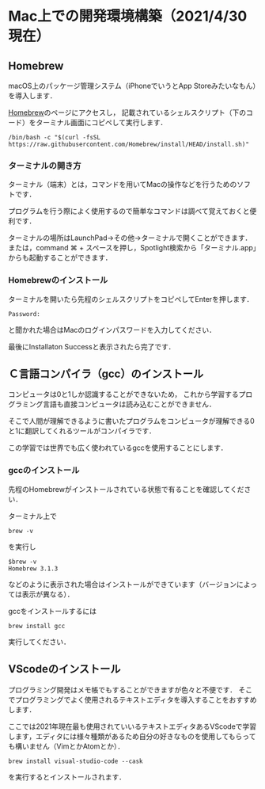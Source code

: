# Mac上での開発環境構築（2021/4/30現在）

## Homebrew
macOS上のパッケージ管理システム（iPhoneでいうとApp Storeみたいなもん）を導入します．

[Homebrew](https://brew.sh/index_ja)のページにアクセスし，
記載されているシェルスクリプト（下のコード）をターミナル画面にコピペして実行します．

```shell
/bin/bash -c "$(curl -fsSL https://raw.githubusercontent.com/Homebrew/install/HEAD/install.sh)"
```

### ターミナルの開き方

ターミナル（端末）とは，コマンドを用いてMacの操作などを行うためのソフトです．

プログラムを行う際によく使用するので簡単なコマンドは調べて覚えておくと便利です．

ターミナルの場所はLaunchPad→その他→ターミナルで開くことができます．
または，command ⌘ + スペースを押し，Spotlight検索から「ターミナル.app」からも起動することができます．

### Homebrewのインストール

ターミナルを開いたら先程のシェルスクリプトをコピペしてEnterを押します．

```shell
Password:
```

と聞かれた場合はMacのログインパスワードを入力してください．

最後にInstallaton Successと表示されたら完了です．

## Ｃ言語コンパイラ（gcc）のインストール

コンピュータは0と1しか認識することができないため，
これから学習するプログラミング言語も直接コンピュータは読み込むことができません．

そこで人間が理解できるように書いたプログラムをコンピュータが理解できる0と1に翻訳してくれるツールがコンパイラです．

この学習では世界でも広く使われているgccを使用することにします．

### gccのインストール

先程のHomebrewがインストールされている状態で有ることを確認してください．

ターミナル上で

```shell
brew -v
```

を実行し

```shell
$brew -v
Homebrew 3.1.3
```

などのように表示された場合はインストールができています（バージョンによっては表示が異なる）．

gccをインストールするには

```shell
brew install gcc
```

実行してください．

## VScodeのインストール

プログラミング開発はメモ帳でもすることができますが色々と不便です．
そこでプログラミングでよく使用されるテキストエディタを導入することをおすすめします．

ここでは2021年現在最も使用されていいるテキストエディタあるVScodeで学習します，エディタには様々種類があるため自分の好きなものを使用してもらっても構いません（VimとかAtomとか）．

```shell
brew install visual-studio-code --cask
```

を実行するとインストールされます．